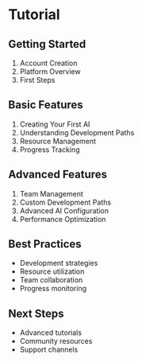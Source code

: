 # Tutorial

## Getting Started
1. Account Creation
2. Platform Overview
3. First Steps

## Basic Features
1. Creating Your First AI
2. Understanding Development Paths
3. Resource Management
4. Progress Tracking

## Advanced Features
1. Team Management
2. Custom Development Paths
3. Advanced AI Configuration
4. Performance Optimization

## Best Practices
- Development strategies
- Resource utilization
- Team collaboration
- Progress monitoring

## Next Steps
- Advanced tutorials
- Community resources
- Support channels
